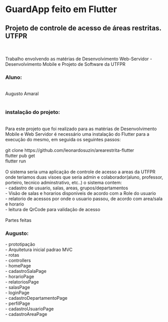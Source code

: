 # GuardApp feito em Flutter
<h2> Projeto de controle de acesso de áreas restritas. UTFPR </h2> <br>
<br>
Trabalho envolvendo as matérias de Desenvolvimento Web-Servidor - Desenvolvimento Mobile e Projeto de Software da UTFPR 
<br>
<h3>Aluno: </h3><br>
Augusto Amaral <br>
<br>
<h3> instalação do projeto: </h3> <br>
Para este projeto que foi realizado para as matérias de Desenvolvimento Mobile e Web Servidor é necessário uma instalação do Flutter para a execução do mesmo, em seguida os seguintes passos: <br>
<br>
git clone https://github.com/leonardosuzin/arearestrita-flutter <br>
flutter pub get <br>
flutter run <br>
<br>
O sistema seria uma aplicação de controle de acesso a areas da UTFPR onde teriamos duas visoes que seria admin e colaborador(aluno, professor, porteiro, tecnico adminstrativo, etc..) o sistema contem:<br>
 - cadastro de usuario, salas, areas, grupos/departamentos <br>
 - Visão de salas e horarios disponiveis de acordo com a Role do usuario <br>
 - relatorio de acessos por onde o usuario passou, de acordo com area/sala e horario <br>
 - leitura de QrCode para validação de acesso <br>
<br>
Partes feitas<br>
<h3> Augusto: </h3>
- prototipação <br>
- Arquitetura inicial padrao MVC<br>
- rotas<br>
- controllers<br>
- homePage<br>
- cadastroSalaPage<br>
- horarioPage<br>
- relatoriosPage<br>
- salasPage<br>
- loginPage<br>
- cadastroDepartamentoPage<br>
- perfilPage<br>
- cadastroUsuarioPage<br>
- cadastroAreaPage<br>
